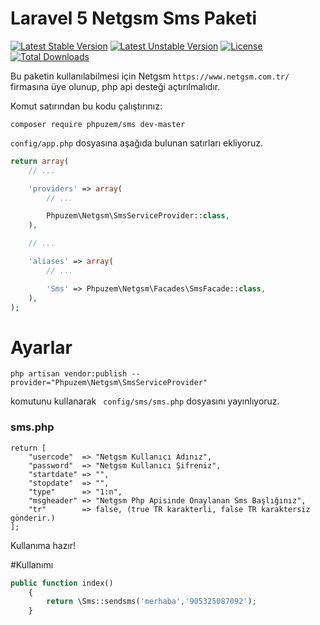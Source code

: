 # Laravel 5 Netgsm Sms Paketi

[![Latest Stable Version](https://poser.pugx.org/busayo/laravel-volt/v/stable.svg)](https://packagist.org/packages/phpuzem/sms)
[![Latest Unstable Version](https://poser.pugx.org/busayo/laravel-volt/v/unstable.svg)](https://packagist.org/packages/phpuzem/sms)
[![License](https://poser.pugx.org/phpuzem/sms/license.svg)](LICENSE)
[![Total Downloads](https://poser.pugx.org/phpuzem/sms/d/total.png)](https://packagist.org/packages/phpuzem/sms)


Bu paketin kullanılabilmesi için Netgsm ```https://www.netgsm.com.tr/``` firmasına üye olunup, php api desteği açtırılmalıdır.

Komut satırından bu kodu çalıştırınız:
```
composer require phpuzem/sms dev-master
```

```config/app.php``` dosyasına aşağıda bulunan satırları ekliyoruz.
```php
return array(
    // ...

    'providers' => array(
        // ...

        Phpuzem\Netgsm\SmsServiceProvider::class,
    ),

    // ...

    'aliases' => array(
        // ...

        'Sms' => Phpuzem\Netgsm\Facades\SmsFacade::class,
    ),
);
```
# Ayarlar

```code
php artisan vendor:publish --provider="Phpuzem\Netgsm\SmsServiceProvider"
```
komutunu kullanarak ``` config/sms/sms.php``` dosyasını yayınlıyoruz.

### sms.php

```code
return [
    "usercode"  => "Netgsm Kullanıcı Adınız",
    "password"  => "Netgsm Kullanıcı Şifreniz",
    "startdate" => "",
    "stopdate"  => "",
    "type"      => "1:n",
    "msgheader" => "Netgsm Php Apisinde Onaylanan Sms Başlığınız",
    "tr"        => false, (true TR karakterli, false TR karaktersiz gönderir.)
];

```

Kullanıma hazır!

#Kullanımı
```php
public function index()
	{
		return \Sms::sendsms('merhaba','905325087092');
	}
```
